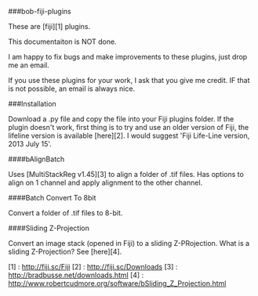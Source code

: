 ###bob-fiji-plugins

These are [fiji][1] plugins.

This documentaiton is NOT done.

I am happy to fix bugs and make improvements to these plugins, just drop me an email.

If you use these plugins for your work, I ask that you give me credit. IF that is not possible, an email is always nice.

###Installation

Download a .py file and copy the file into your Fiji plugins folder. If the plugin doesn't work, first thing is to try and use an older version of Fiji, the lifeline version is available [here][2]. I would suggest 'Fiji Life-Line version, 2013 July 15'.

####bAlignBatch

Uses [MultiStackReg v1.45][3] to align a folder of .tif files. Has options to align on 1 channel and apply alignment to the other channel. 

####Batch Convert To 8bit

Convert a folder of .tif files to 8-bit.

####Sliding Z-Projection

Convert an image stack (opened in Fiji) to a sliding Z-PRojection. What is a sliding Z-Projection? See [here][4].


[1] : http://fiji.sc/Fiji
[2] : http://fiji.sc/Downloads
[3] : http://bradbusse.net/downloads.html
[4] : http://www.robertcudmore.org/software/bSliding_Z_Projection.html
